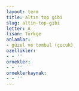 ```yaml
---
layout: term
title: altın top gibi
slug: altin-top-gibi
letter: A
lisan: Türkçe
anlamlar:
- güzel ve tombul (çocuk)
ozellikler:
- - ''
ornekler:
- - ''
orneklerkaynak:
- - ''
---
```

